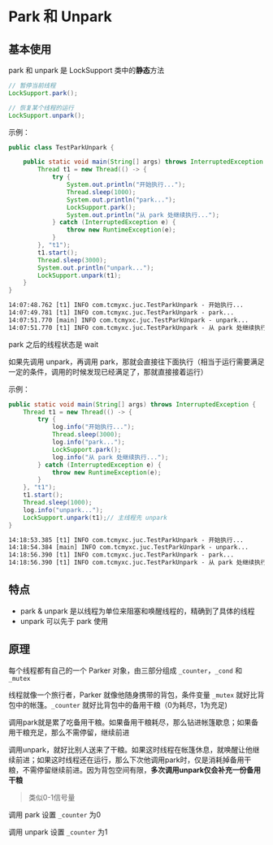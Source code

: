 # Park 和 Unpark

## 基本使用

park 和 unpark 是 LockSupport 类中的**静态**方法

```java
// 暂停当前线程
LockSupport.park();

// 恢复某个线程的运行
LockSupport.unpark();
```

示例：

```java
public class TestParkUnpark {

    public static void main(String[] args) throws InterruptedException {
        Thread t1 = new Thread(() -> {
            try {
                System.out.println("开始执行...");
                Thread.sleep(1000);
                System.out.println("park...");
                LockSupport.park();
                System.out.println("从 park 处继续执行...");
            } catch (InterruptedException e) {
                throw new RuntimeException(e);
            }
        }, "t1");
        t1.start();
        Thread.sleep(3000);
        System.out.println("unpark...");
        LockSupport.unpark(t1);
    }
}
```

```tex
14:07:48.762 [t1] INFO com.tcmyxc.juc.TestParkUnpark - 开始执行...
14:07:49.781 [t1] INFO com.tcmyxc.juc.TestParkUnpark - park...
14:07:51.770 [main] INFO com.tcmyxc.juc.TestParkUnpark - unpark...
14:07:51.770 [t1] INFO com.tcmyxc.juc.TestParkUnpark - 从 park 处继续执行...
```

park 之后的线程状态是 wait

如果先调用 unpark，再调用 park，那就会直接往下面执行（相当于运行需要满足一定的条件，调用的时候发现已经满足了，那就直接接着运行）

示例：

```java
public static void main(String[] args) throws InterruptedException {
    Thread t1 = new Thread(() -> {
        try {
            log.info("开始执行...");
            Thread.sleep(3000);
            log.info("park...");
            LockSupport.park();
            log.info("从 park 处继续执行...");
        } catch (InterruptedException e) {
            throw new RuntimeException(e);
        }
    }, "t1");
    t1.start();
    Thread.sleep(1000);
    log.info("unpark...");
    LockSupport.unpark(t1);// 主线程先 unpark
}
```

```tex
14:18:53.385 [t1] INFO com.tcmyxc.juc.TestParkUnpark - 开始执行...
14:18:54.384 [main] INFO com.tcmyxc.juc.TestParkUnpark - unpark...
14:18:56.390 [t1] INFO com.tcmyxc.juc.TestParkUnpark - park...
14:18:56.390 [t1] INFO com.tcmyxc.juc.TestParkUnpark - 从 park 处继续执行...
```

## 特点

- park & unpark 是以线程为单位来阻塞和唤醒线程的，精确到了具体的线程
- unpark 可以先于 park 使用

## 原理

每个线程都有自己的一个 Parker 对象，由三部分组成 `_counter`，`_cond` 和 `_mutex`

线程就像一个旅行者，Parker 就像他随身携带的背包，条件变量 `_mutex` 就好比背包中的帐篷。`_counter` 就好比背包中的备用干粮（0为耗尽，1为充足)

调用park就是累了吃备用干粮。如果备用干粮耗尽，那么钻进帐篷歇息；如果备用干粮充足，那么不需停留，继续前进

调用unpark，就好比别人送来了干粮。如果这时线程在帐篷休息，就唤醒让他继续前进；如果这时线程还在运行，那么下次他调用park时，仅是消耗掉备用干粮，不需停留继续前进。因为背包空间有限，**多次调用unpark仅会补充一份备用干粮**

> 类似0-1信号量

调用 park 设置 `_counter` 为0

调用 unpark 设置 `_counter` 为1